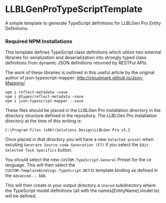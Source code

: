 # LLBLGenProTypeScriptTemplate
A simple template to generate TypeScript definitions for LLBLGen Pro Entity Definitions.

### Required NPM Installations

This template defines TypeScript class definitions which utilize two external libraries for serialization and deserialization into  strongly typed class definitions from dynamic JSON definitions returned by RESTFul APIs:

The work of these libraries is outlined in this useful article by the original author of json-typescript-mapper:
http://cloudmark.github.io/Json-Mapping/

	npm i reflect-metadata –save
	npm i @types/reflect-metadata –save
	npm i json-typescript-mapper --save

These files should be placed in the LLBLGen Pro installation directory in the directory structure defined in the repository. The LLBLGen Pro installation directory at the time of this writing is:

	C:\Program Files (x86)\Solutions Design\LLBLGen Pro v5.2
  
Once placed in that directory you will have a new `Selected preset` when excuting `Generate Source-code Generation (F7)` if you select the `Edit Selected Task Specifics` button.

You should select the new `CUSTOM.TypeScript.General` Preset for the `C#` language. This will then select the `CUSTOM.TemplateBindings.TypeScript.NET35` template binding as defined in the `Advanced...` tab.

This will then create in your output directory a `shared` subdirectory where the TypeScript model definitions (all with the names[EntityName].model.ts) will be defined.
